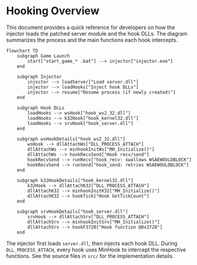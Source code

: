 # Hooking Overview

This document provides a quick reference for developers on how the injector loads the patched server module and the hook DLLs. The diagram summarizes the process and the main functions each hook intercepts.

```mermaid
flowchart TD
    subgraph Game Launch
        start["start_game_* .bat"] --> injector["injector.exe"]
    end

    subgraph Injector
        injector --> loadServer["Load server.dll"]
        injector --> loadHooks["Inject hook DLLs"]
        injector --> resume["Resume process (if newly created)"]
    end

    subgraph Hook DLLs
        loadHooks --> wsHook["hook_ws2_32.dll"]
        loadHooks --> k32Hook["hook_kernel32.dll"]
        loadHooks --> srvHook["hook_server.dll"]
    end

    subgraph wsHookDetails["hook_ws2_32.dll"]
        wsHook --> dllAttachWs["DLL_PROCESS_ATTACH"]
        dllAttachWs --> minhookInitWs["MH_Initialize()"]
        dllAttachWs --> hookRecvSend["Hook recv/send"]
        hookRecvSend --> runRecv["hook_recv: swallows WSAEWOULDBLOCK"]
        hookRecvSend --> runSend["hook_send: retries WSAEWOULDBLOCK"]
    end

    subgraph k32HookDetails["hook_kernel32.dll"]
        k32Hook --> dllAttachK32["DLL_PROCESS_ATTACH"]
        dllAttachK32 --> minhookInitK32["MH_Initialize()"]
        dllAttachK32 --> hookTick["Hook GetTickCount"]
    end

    subgraph srvHookDetails["hook_server.dll"]
        srvHook --> dllAttachSrv["DLL_PROCESS_ATTACH"]
        dllAttachSrv --> minhookInitSrv["MH_Initialize()"]
        dllAttachSrv --> hookF3720["Hook function @0x3720"]
    end
```

The injector first loads `server.dll`, then injects each hook DLL. During `DLL_PROCESS_ATTACH`, every hook uses MinHook to intercept the respective functions. See the source files in `src/` for the implementation details.
